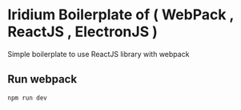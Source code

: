 # Iridium Boilerplate of ( WebPack , ReactJS , ElectronJS )
Simple boilerplate to use ReactJS library with webpack

## Run webpack
```
npm run dev
```
